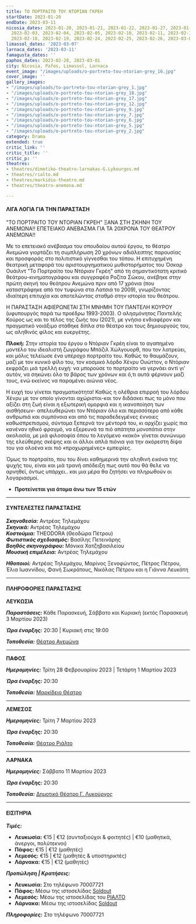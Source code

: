 ```yaml
---
title: ΤΟ ΠΟΡΤΡΑΙΤΟ ΤΟΥ ΝΤΟΡΙΑΝ ΓΚΡΕΗ
startDate: 2023-01-20
endDate: 2023-03-11
nicosia_dates: 2023-01-20, 2023-01-21, 2023-01-22, 2023-01-27, 2023-01-28, 2023-01-29,
  2023-02-03, 2023-02-04, 2023-02-05, 2023-02-10, 2023-02-11, 2023-02-12, 2023-02-17,
  2023-02-18, 2023-02-19, 2023-02-24, 2023-02-25, 2023-02-26, 2023-03-04, 2023-03-05
limassol_dates: '2023-03-07'
larnaca_dates: '2023-03-11'
famagusta_dates: ''
paphos_dates: 2023-02-28, 2023-03-01
city: Nicosia, Pafos, Limassol, Larnaca
event_image: "/images/uploads/o-portreto-tou-ntorian-grey_16.jpg"
cover_image: ''
gallery_images:
- "/images/uploads/to-portreto-tou-ntorian-grey_1.jpg"
- "/images/uploads/o-portreto-tou-ntorian-grey_18.jpg"
- "/images/uploads/o-portreto-tou-ntorian-grey_17.jpg"
- "/images/uploads/o-portreto-tou-ntorian-grey_12.jpg"
- "/images/uploads/o-portreto-tou-ntorian-grey_9.jpg"
- "/images/uploads/o-portreto-tou-ntorian-grey_7.jpg"
- "/images/uploads/o-portreto-tou-ntorian-grey_6.jpg"
- "/images/uploads/o-portreto-tou-ntorian-grey_5.jpg"
- "/images/uploads/o-portreto-tou-ntorian-grey_2.jpg"
category: Drama
extended: true
critic_link: ''
critic_title: ''
critic_p: ''
theatres:
- theatres/dimotiko-theatro-larnakas-G.Lykourgos.md
- theatres/rialto.md
- theatres/markidio-theatro.md
- theatres/theatro-anemona.md

---
```

#### ΛΙΓΑ ΛΟΓΙΑ ΓΙΑ ΤΗΝ ΠΑΡΑΣΤΑΣΗ

"ΤΟ ΠΟΡΤΡΑΙΤΟ ΤΟΥ ΝΤΟΡΙΑΝ ΓΚΡΕΗ" ΞΑΝΑ ΣΤΗ ΣΚΗΝΗ ΤΟΥ ΑΝΕΜΩΝΑ!! ΕΠΕΤΕΙΑΚΟ ΑΝΕΒΑΣΜΑ ΓΙΑ ΤΑ 20ΧΡΟΝΑ ΤΟΥ ΘΕΑΤΡΟΥ ΑΝΕΜΩΝΑ!!

Με το επετειακό ανέβασμα του σπουδαίου αυτού έργου, το θέατρο Ανεμώνα γιορτάζει τη συμπλήρωση 20 χρόνων αδιάλειπτης παρουσίας και προσφοράς στο πολιτιστικό γίγνεσθαι του τόπου. Η επιτυχημένη θεατρική μεταφορά του αριστουργηματικού μυθιστορήματος του Όσκαρ Ουάιλντ "Το Πορτραίτο του Ντόριαν Γκρέη" από τη σημαντικότατη κριτικό θεάτρου-κινηματογράφου και συγγραφέα Ροζίτα Σώκου, ανέβηκε στην πρώτη σκηνή του θεάτρου Ανεμώνα πριν από 17 χρόνια (που καταστράφηκε από τον τυφώνα στα Λατσιά το 2009), γνωρίζοντας ιδιαίτερη επιτυχία και αποτελώντας σταθμό στην ιστορία του θεάτρου.

Η ΠΑΡΑΣΤΑΣΗ ΑΦΙΕΡΩΝΕΤΑΙ ΣΤΗ ΜΝΗΜΗ ΤΟΥ ΠΑΝΤΕΛΗ ΚΟΥΡΟΥ (υφυπουργός παρά τω προέδρω 1993-2003). Ο αλησμόνητος Παντελής Κούρος ως και το τέλος της ζωής του (2021), με γνήσιο ενδιαφέρον και πραγματικό νοιάξιμο στάθηκε δίπλα στο θέατρο και τους δημιουργούς του, ως αληθινός φίλος και ευεργέτης.

**Πλοκή:** Στην ιστορία του έργου o Ντόριαν Γκρέη είναι το αγαπημένο μοντέλο του ιδεαλιστή ζωγράφου Μπάζιλ Χώλγουορθ, που τον λατρεύει, και μόλις τελείωσε ένα υπέροχο πορτραίτο του. Καθώς το θαυμάζουν, μαζί με τον κυνικό φίλο του, τον κοσμικό λόρδο Χένρυ Ουώττον, ο Ντόριαν εκφράζει μιά τρελλή ευχή: να μπορούσε το πορτραίτο να γερνάει αντί γι’ αυτόν, να σηκώνει όλο το βάρος των χρόνων και ό,τι αυτά φέρνουν μαζί τους, ενώ εκείνος να παραμένει αιώνια νέος.

Η ευχή του γίνεται πραγματικότητα! Καθώς η ολέθρια επιρροή του λόρδου Χένρυ με τον οποίο γίνονται αχώριστοι-και τον διδάσκει πως το μόνο που αξίζει στη ζωή είναι η εξωτερική ομορφιά και η ικανοποίηση των αισθήσεων- απελευθερώνει τον Ντόριαν όλο και περισσότερο από κάθε ανθρωπιά και συμπόνοια και από τις παραδεδεγμένες έννοιες καθωσπρεπισμού, σύντομα ξεπερνά τον μέντορά του, κι αρχίζει χωρίς πια κανέναν ηθικό φραγμό, να εξερευνά τα πιό απάτητα μονοπάτια στην ακολασία, με μιά φιλοσοφία όπου το λεγόμενο «κακό» γίνεται συνώνυμο της ελεύθερης σκέψης και οι άλλοι απλά πιόνια για την ακόρεστη δίψα του για ολοένα και πιό «προχωρημένες» εμπειρίες.

Όμως το πορτραίτο, που του δίνει καθημερινά την αληθινή εικόνα της ψυχής του, είναι και μιά τρανή απόδειξη πως αυτό που θά θελε να αρνηθεί, όντως υπάρχει.. και μια μέρα θα ζητήσει να πληρωθούν οι λογαριασμοί.

* **Προτείνεται για άτομα άνω των 15 ετών**

***

#### ΣΥΝΤΕΛΕΣΤΕΣ ΠΑΡΑΣΤΑΣΗΣ

**_Σκηνοθεσία:_** Αντρέας Τηλεμάχου  
**_Σκηνικά:_** Αντρέας Τηλεμάχου  
**_Κοστούμια:_** THEODORA (Θεοδώρα Πέτρου)  
**_Φωτιστικός σχεδιασμός:_** Βασίλης Πετεινάρης  
**_Βοηθός σκηνογράφου:_** Μόνικα Χατζηβασιλείου  
**_Μουσική επιμέλεια:_** Αντρέας Τηλεμάχου

**_Ηθοποιοί:_** Αντρέας Τηλεμάχου, Μαρίνος Ξενοφώντος, Πέτρος Πέτρου, Έλια Ιωαννίδου, Φανή Σωκράτους, Νικόλας Πέτρου και η Γιάννα Λευκάτη

***

#### ΠΛΗΡΟΦΟΡΙΕΣ ΠΑΡΑΣΤΑΣΗΣ

**ΛΕΥΚΩΣΙΑ**

**_Παραστάσεις:_** Κάθε Παρασκευή, Σάββατο και Κυριακή (εκτός Παρασκευή 3 Μαρτίου 2023)

**_Ώρα έναρξης:_** 20:30 | Κυριακή στις 19:00

**_Τοποθεσία:_** [Θέατρο Ανεμώνα](?#map)

***

**ΠΑΦΟΣ**

**_Ημερομηνίες:_** Τρίτη 28 Φεβρουαρίου 2023 | Τετάρτη 1 Μαρτίου 2023

**_Ώρα έναρξης:_** 20:30

**_Τοποθεσία:_** [Μαρκίδειο Θέατρο](?#map)

***

**ΛΕΜΕΣΟΣ**

**_Ημερομηνίες:_** Τρίτη 7 Μαρτίου 2023

**_Ώρα έναρξης:_** 20:30

**_Τοποθεσία:_** [Θέατρο Ριάλτο](?#map)

***

**ΛΑΡΝΑΚΑ**

**_Ημερομηνίες:_** Σάββατο 11 Μαρτίου 2023

**_Ώρα έναρξης:_** 20:30

**_Τοποθεσία:_** [Δημοτικό Θέατρο Γ. Λυκούργος](?#map)

***

#### ΕΙΣΙΤΗΡΙΑ

**_Τιμές:_**

* **Λευκωσία:**  €15 | €12 (συνταξιούχοι & φοιτητές) | €10 (μαθητικά, άνεργοι, πολύτεκνοι)
* **Πάφος:** €15 | €12 (μαθητές)
* **Λεμεσός:** €15 | €12 (μαθητές & υποστηρικτές)
* **Λάρνακα:** €15 | €12 (μαθητές)

**_Προπώληση | Κρατήσεις:_**

* **Λευκωσία:** Στο τηλέφωνο 70007721
* **Πάφος:** Μέσω της ιστοσελίδας [Soldout](https://www.soldoutticketbox.com/the-picture-of-dorian-grey-anemona-2023/?lang=en)
* **Λεμεσός:** Μέσω της ιστοσελίδας του [ΡΙΑΛΤΟ](https://rialto.interticket.com/program/to-portreto-tou-ntorian-gkreu-2716)
* **Λάρνακα:** Μέσω της ιστοσελίδας [Soldout](https://www.soldoutticketbox.com/the-picture-of-dorian-grey-anemona-2023/?lang=en)

**_Πληροφορίες:_** Στο τηλέφωνο 70007721